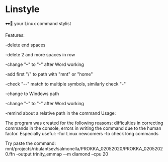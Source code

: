 # Linstyle
🕶️🌈 your Linux command stylist

Features:

-delete end spaces

-delete 2 and more spaces in row

-change "–" to "-" after Word working

-add first "/" to path with "mnt" or "home"

-check "--" match to multiple symbols, similarly check "-"

-change to Windows path

-change "–" to "-" after Word working

-remind about a relative path in the command
Usage:

The program was created for the following reasons: difficulties in correcting commands in the console, errors in writing the command due to the human factor. Especially useful:
-for Linux newcomers
-to check long commands

Try paste the command: mnt/projects/nbulantsev/salmonella/PROKKA_02052020/PROKKA_02052020.ffn -output trinity_emmap --m diamond –cpu 20
